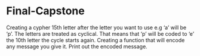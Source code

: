 # Final-Capstone
Creating a cypher 15th letter after the letter you want to use e.g ‘a’ will be ‘p’. The letters are treated as cyclical. That means that ‘p’ will be coded to ‘e’ the 10th letter the cycle starts again. Creating a function that will encode any message you give it. Print out the encoded message.
